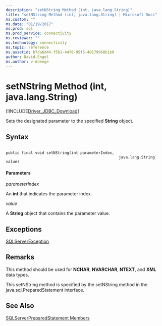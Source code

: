 ```yaml
---
description: "setNString Method (int, java.lang.String)"
title: "setNString Method (int, java.lang.String) | Microsoft Docs"
ms.custom: ""
ms.date: "01/19/2017"
ms.prod: sql
ms.prod_service: connectivity
ms.reviewer: ""
ms.technology: connectivity
ms.topic: reference
ms.assetid: b7da6d44-f5b1-44f8-95f5-40179968b1b0
author: David-Engel
ms.author: v-daenge
---
```

# setNString Method (int, java.lang.String)
[!INCLUDE[Driver_JDBC_Download](../../../includes/driver_jdbc_download.md)]

  Sets the designated parameter to the specified **String** object.  
  
## Syntax  
  
```  
  
public final void setNString(int parameterIndex,  
                                                  java.lang.String value)  
```  
  
#### Parameters  
 *parameterIndex*  
  
 An **int** that indicates the parameter index.  
  
 *value*  
  
 A **String** object that contains the parameter value.  
  
## Exceptions  
 [SQLServerException](../../../connect/jdbc/reference/sqlserverexception-class.md)  
  
## Remarks  
 This method should be used for **NCHAR**, **NVARCHAR**, **NTEXT**, and **XML** data types.  
  
 This setNString method is specified by the setNString method in the java.sql.PreparedStatement interface.  
  
## See Also  
 [SQLServerPreparedStatement Members](../../../connect/jdbc/reference/sqlserverpreparedstatement-members.md)  
  
  
